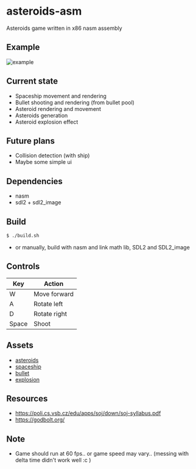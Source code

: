 # asteroids-asm
Asteroids game written in x86 nasm assembly

## Example
![example](examples/asm_example.gif)

## Current state
- Spaceship movement and rendering
- Bullet shooting and rendering (from bullet pool)
- Asteroid rendering and movement
- Asteroids generation
- Asteroid explosion effect

## Future plans
- Collision detection (with ship)
- Maybe some simple ui

## Dependencies
- nasm
- sdl2 + sdl2_image

## Build
```sh
$ ./build.sh
```
- or manually, build with nasm and link math lib, SDL2 and SDL2_image

## Controls
| Key | Action |
| --- | --- |
| W | Move forward |
| A | Rotate left |
| D | Rotate right |
| Space | Shoot |

## Assets
- [asteroids](https://opengameart.org/content/asteroids-pack-2d-diffuse-normal-seamless-animations)
- [spaceship](https://opengameart.org/content/2d-spaceship-sprites-with-engines)
- [bullet](https://opengameart.org/content/bullet-collection-1-m484)
- [explosion](https://opengameart.org/content/2d-explosion-animations-2-frame-by-frame)

## Resources
- https://poli.cs.vsb.cz/edu/apps/soj/down/soj-syllabus.pdf
- https://godbolt.org/

## Note
- Game should run at 60 fps.. or game speed may vary.. (messing with delta time didn't work well :c )
